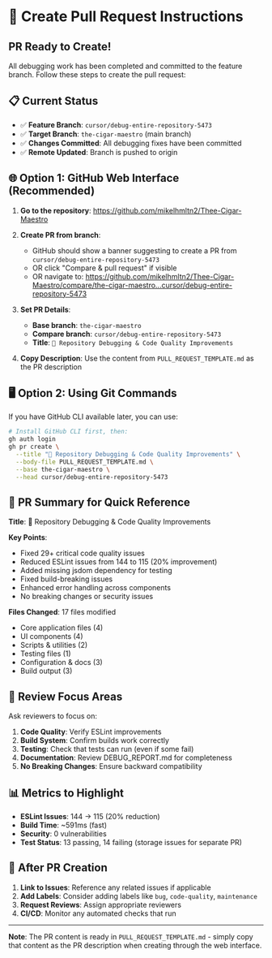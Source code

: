 # 🚀 Create Pull Request Instructions

## PR Ready to Create!

All debugging work has been completed and committed to the feature branch. Follow these steps to create the pull request:

## 📋 Current Status

- ✅ **Feature Branch**: `cursor/debug-entire-repository-5473`
- ✅ **Target Branch**: `the-cigar-maestro` (main branch)
- ✅ **Changes Committed**: All debugging fixes have been committed
- ✅ **Remote Updated**: Branch is pushed to origin

## 🌐 Option 1: GitHub Web Interface (Recommended)

1. **Go to the repository**: https://github.com/mikelhmltn2/Thee-Cigar-Maestro

2. **Create PR from branch**:
   - GitHub should show a banner suggesting to create a PR from `cursor/debug-entire-repository-5473`
   - OR click "Compare & pull request" if visible
   - OR navigate to: https://github.com/mikelhmltn2/Thee-Cigar-Maestro/compare/the-cigar-maestro...cursor/debug-entire-repository-5473

3. **Set PR Details**:
   - **Base branch**: `the-cigar-maestro`
   - **Compare branch**: `cursor/debug-entire-repository-5473`
   - **Title**: `🐛 Repository Debugging & Code Quality Improvements`

4. **Copy Description**: Use the content from `PULL_REQUEST_TEMPLATE.md` as the PR description

## 🖥️ Option 2: Using Git Commands

If you have GitHub CLI available later, you can use:

```bash
# Install GitHub CLI first, then:
gh auth login
gh pr create \
  --title "🐛 Repository Debugging & Code Quality Improvements" \
  --body-file PULL_REQUEST_TEMPLATE.md \
  --base the-cigar-maestro \
  --head cursor/debug-entire-repository-5473
```

## 📝 PR Summary for Quick Reference

**Title**: 🐛 Repository Debugging & Code Quality Improvements

**Key Points**:

- Fixed 29+ critical code quality issues
- Reduced ESLint issues from 144 to 115 (20% improvement)
- Added missing jsdom dependency for testing
- Fixed build-breaking issues
- Enhanced error handling across components
- No breaking changes or security issues

**Files Changed**: 17 files modified

- Core application files (4)
- UI components (4)
- Scripts & utilities (2)
- Testing files (1)
- Configuration & docs (3)
- Build output (3)

## 🎯 Review Focus Areas

Ask reviewers to focus on:

1. **Code Quality**: Verify ESLint improvements
2. **Build System**: Confirm builds work correctly
3. **Testing**: Check that tests can run (even if some fail)
4. **Documentation**: Review DEBUG_REPORT.md for completeness
5. **No Breaking Changes**: Ensure backward compatibility

## 📊 Metrics to Highlight

- **ESLint Issues**: 144 → 115 (20% reduction)
- **Build Time**: ~591ms (fast)
- **Security**: 0 vulnerabilities
- **Test Status**: 13 passing, 14 failing (storage issues for separate PR)

## 🔄 After PR Creation

1. **Link to Issues**: Reference any related issues if applicable
2. **Add Labels**: Consider adding labels like `bug`, `code-quality`, `maintenance`
3. **Request Reviews**: Assign appropriate reviewers
4. **CI/CD**: Monitor any automated checks that run

---

**Note**: The PR content is ready in `PULL_REQUEST_TEMPLATE.md` - simply copy that content as the PR description when creating through the web interface.
